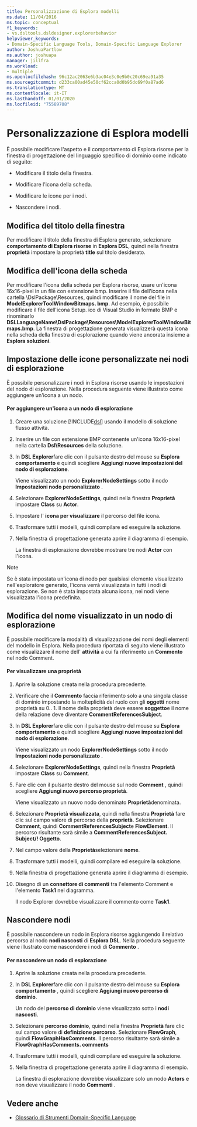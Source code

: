 ```yaml
---
title: Personalizzazione di Esplora modelli
ms.date: 11/04/2016
ms.topic: conceptual
f1_keywords:
- vs.dsltools.dsldesigner.explorerbehavior
helpviewer_keywords:
- Domain-Specific Language Tools, Domain-Specific Language Explorer
author: JoshuaPartlow
ms.author: joshuapa
manager: jillfra
ms.workload:
- multiple
ms.openlocfilehash: 96c12ac2063e6b3ac04e3c0e9b0c20c69ea91a35
ms.sourcegitcommit: d233ca00ad45e50cf62cca0d0b95dc69f0a87ad6
ms.translationtype: MT
ms.contentlocale: it-IT
ms.lasthandoff: 01/01/2020
ms.locfileid: "75589708"
---
```

# <a name="customizing-the-model-explorer"></a>Personalizzazione di Esplora modelli
È possibile modificare l'aspetto e il comportamento di Esplora risorse per la finestra di progettazione del linguaggio specifico di dominio come indicato di seguito:

- Modificare il titolo della finestra.

- Modificare l'icona della scheda.

- Modificare le icone per i nodi.

- Nascondere i nodi.

## <a name="changing-the-window-title"></a>Modifica del titolo della finestra
 Per modificare il titolo della finestra di Esplora generato, selezionare **comportamento di Esplora risorse** in **Esplora DSL**, quindi nella finestra **proprietà** impostare la proprietà **title** sul titolo desiderato.

## <a name="changing-the-tab-icon"></a>Modifica dell'icona della scheda
 Per modificare l'icona della scheda per Esplora risorse, usare un'icona 16x16-pixel in un file con estensione bmp. Inserire il file dell'icona nella cartella \DslPackage\Resources\, quindi modificare il nome del file in **ModelExplorerToolWindowBitmaps. bmp**. Ad esempio, è possibile modificare il file dell'icona Setup. ico di Visual Studio in formato BMP e rinominarlo **DSLLanguageName\DslPackage\Resources\ModelExplorerToolWindowBitmaps.bmp**. La finestra di progettazione generata visualizzerà questa icona nella scheda della finestra di esplorazione quando viene ancorata insieme a **Esplora soluzioni**.

## <a name="setting-custom-icons-on-explorer-nodes"></a>Impostazione delle icone personalizzate nei nodi di esplorazione
 È possibile personalizzare i nodi in Esplora risorse usando le impostazioni del nodo di esplorazione. Nella procedura seguente viene illustrato come aggiungere un'icona a un nodo.

#### <a name="to-add-an-icon-to-an-explorer-node"></a>Per aggiungere un'icona a un nodo di esplorazione

1. Creare una soluzione [!INCLUDE[dsl](../modeling/includes/dsl_md.md)] usando il modello di soluzione flusso attività.

2. Inserire un file con estensione BMP contenente un'icona 16x16-pixel nella cartella **Dsl\Resources** della soluzione.

3. In **DSL Explorer**fare clic con il pulsante destro del mouse su **Esplora comportamento** e quindi scegliere **Aggiungi nuove impostazioni del nodo di esplorazione**.

    Viene visualizzato un nodo **ExplorerNodeSettings** sotto il nodo **Impostazioni nodo personalizzato** .

4. Selezionare **ExplorerNodeSettings**, quindi nella finestra **Proprietà** impostare **Class** su **Actor**.

5. Impostare l' **icona per visualizzare** il percorso del file icona.

6. Trasformare tutti i modelli, quindi compilare ed eseguire la soluzione.

7. Nella finestra di progettazione generata aprire il diagramma di esempio.

    La finestra di esplorazione dovrebbe mostrare tre nodi **Actor** con l'icona.

> [!NOTE]
> Se è stata impostata un'icona di nodo per qualsiasi elemento visualizzato nell'esploratore generato, l'icona verrà visualizzata in tutti i nodi di esplorazione. Se non è stata impostata alcuna icona, nei nodi viene visualizzata l'icona predefinita.

## <a name="changing-the-name-displayed-on-an-explorer-node"></a>Modifica del nome visualizzato in un nodo di esplorazione
 È possibile modificare la modalità di visualizzazione dei nomi degli elementi del modello in Esplora. Nella procedura riportata di seguito viene illustrato come visualizzare il nome dell' **attività** a cui fa riferimento un **Commento** nel nodo Comment.

#### <a name="to-display-a-property"></a>Per visualizzare una proprietà

1. Aprire la soluzione creata nella procedura precedente.

2. Verificare che il **Commento** faccia riferimento solo a una singola classe di dominio impostando la molteplicità del ruolo con gli **oggetti** nome proprietà su 0.. 1. Il nome della proprietà deve essere **soggetto**e il nome della relazione deve diventare **CommentReferencesSubject**.

3. In **DSL Explorer**fare clic con il pulsante destro del mouse su **Esplora comportamento** e quindi scegliere **Aggiungi nuove impostazioni del nodo di esplorazione**.

     Viene visualizzato un nodo **ExplorerNodeSettings** sotto il nodo **Impostazioni nodo personalizzato** .

4. Selezionare **ExplorerNodeSettings**, quindi nella finestra **Proprietà** impostare **Class** su **Comment**.

5. Fare clic con il pulsante destro del mouse sul nodo **Comment** , quindi scegliere **Aggiungi nuovo percorso proprietà**.

     Viene visualizzato un nuovo nodo denominato **Proprietà**denominata.

6. Selezionare **Proprietà visualizzata**, quindi nella finestra **Proprietà** fare clic sul campo valore di percorso della **proprietà**. Selezionare **Comment**, quindi **CommentReferencesSubject**e **FlowElement**. Il percorso risultante sarà simile a **CommentReferencesSubject. Subject/! Oggetto**.

7. Nel campo valore della **Proprietà**selezionare **nome**.

8. Trasformare tutti i modelli, quindi compilare ed eseguire la soluzione.

9. Nella finestra di progettazione generata aprire il diagramma di esempio.

10. Disegno di un **connettore di commenti** tra l'elemento Comment e l'elemento **Task1** nel diagramma.

     Il nodo Explorer dovrebbe visualizzare il commento come **Task1**.

## <a name="hiding-nodes"></a>Nascondere nodi
 È possibile nascondere un nodo in Esplora risorse aggiungendo il relativo percorso al nodo **nodi nascosti** di **Esplora DSL**. Nella procedura seguente viene illustrato come nascondere i nodi di **Commento** .

#### <a name="to-hide-an-explorer-node"></a>Per nascondere un nodo di esplorazione

1. Aprire la soluzione creata nella procedura precedente.

2. In **DSL Explorer**fare clic con il pulsante destro del mouse su **Esplora comportamento** , quindi scegliere **Aggiungi nuovo percorso di dominio**.

     Un nodo del **percorso di dominio** viene visualizzato sotto i **nodi nascosti**.

3. Selezionare **percorso dominio**, quindi nella finestra **Proprietà** fare clic sul campo valore di **definizione percorso**. Selezionare **FlowGraph**, quindi **FlowGraphHasComments**. Il percorso risultante sarà simile a **FlowGraphHasComments. comments**

4. Trasformare tutti i modelli, quindi compilare ed eseguire la soluzione.

5. Nella finestra di progettazione generata aprire il diagramma di esempio.

     La finestra di esplorazione dovrebbe visualizzare solo un nodo **Actors** e non deve visualizzare il nodo **Commenti** .

## <a name="see-also"></a>Vedere anche

- [Glossario di Strumenti Domain-Specific Language](https://msdn.microsoft.com/ca5e84cb-a315-465c-be24-76aa3df276aa)
